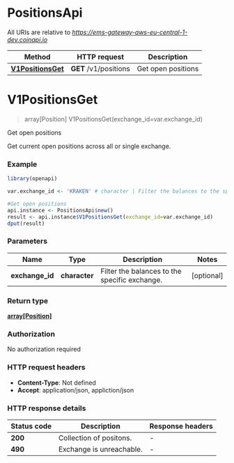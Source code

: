 # PositionsApi

All URIs are relative to *https://ems-gateway-aws-eu-central-1-dev.coinapi.io*

Method | HTTP request | Description
------------- | ------------- | -------------
[**V1PositionsGet**](PositionsApi.md#V1PositionsGet) | **GET** /v1/positions | Get open positions


# **V1PositionsGet**
> array[Position] V1PositionsGet(exchange_id=var.exchange_id)

Get open positions

Get current open positions across all or single exchange.

### Example
```R
library(openapi)

var.exchange_id <- 'KRAKEN' # character | Filter the balances to the specific exchange.

#Get open positions
api.instance <- PositionsApi$new()
result <- api.instance$V1PositionsGet(exchange_id=var.exchange_id)
dput(result)
```

### Parameters

Name | Type | Description  | Notes
------------- | ------------- | ------------- | -------------
 **exchange_id** | **character**| Filter the balances to the specific exchange. | [optional] 

### Return type

[**array[Position]**](Position.md)

### Authorization

No authorization required

### HTTP request headers

 - **Content-Type**: Not defined
 - **Accept**: application/json, appliction/json

### HTTP response details
| Status code | Description | Response headers |
|-------------|-------------|------------------|
| **200** | Collection of positons. |  -  |
| **490** | Exchange is unreachable. |  -  |

